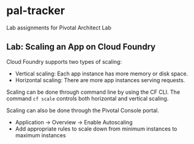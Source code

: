 # pal-tracker
Lab assignments for Pivotal Architect Lab

## Lab: Scaling an App on Cloud Foundry

Cloud Foundry supports two types of scaling:
* Vertical scaling: Each app instance has more memory or disk space.
* Horizontal scaling: There are more app instances serving requests.

Scaling can be done through command line by using the CF CLI.
The command `cf scale` controls both horizontal and vertical scaling.

Scaling can also be done through the Pivotal Console portal.
* Application -> Overview -> Enable Autoscaling
* Add appropriate rules to scale down from minimum instances to maximum instances

